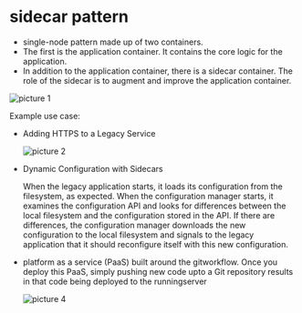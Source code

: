 # sidecar pattern

* single-node pattern made up of two containers. 
* The first is the application container. It contains the core logic for the application.
* In addition to the application container, there is a sidecar container. The role of the sidecar is to augment and improve the application container. 

![picture 1](https://github.com/saicumbulam/System-Design/tree/2cc287ddf42889996c219c060e35761157fcfcd8/distributed-architecture/images/2ba1a577c9b932b1b1e12003bda528ae07350e5e62581ba6c727a1574a3e75ef.png)

Example use case:

* Adding HTTPS to a Legacy Service

  ![picture 2](https://github.com/saicumbulam/System-Design/tree/2cc287ddf42889996c219c060e35761157fcfcd8/distributed-architecture/images/4c6a870bf38f1926ef4868041d76891e196bac2aeb75af92c27126a213571ab9.png)  

* Dynamic Configuration with Sidecars

  When the legacy application starts, it loads its configuration from the filesystem, as expected. When the configuration manager starts, it examines the configuration API and looks for differences between the local filesystem and the configuration stored in the API. If there are differences, the configuration manager downloads the new configuration to the local filesystem and signals to the legacy application that it should reconfigure itself with this new configuration.

* platform as a service \(PaaS\) built around the gitworkflow. Once you deploy this PaaS, simply pushing new code upto a Git repository results in that code being deployed to the runningserver

  ![picture 4](https://github.com/saicumbulam/System-Design/tree/2cc287ddf42889996c219c060e35761157fcfcd8/distributed-architecture/images/a05a3ef63380955881fc8c6e836cc6d180e9f29363ce009e78e4b1b37a3def85.png)

